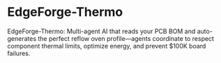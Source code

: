 # EdgeForge-Thermo
EdgeForge-Thermo: Multi-agent AI that reads your PCB BOM and auto-generates the perfect reflow oven profile—agents coordinate to respect component thermal limits, optimize energy, and prevent $100K board failures.
